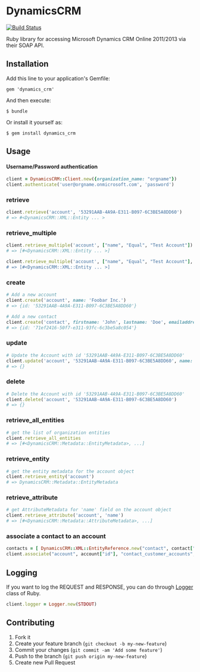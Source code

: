 # DynamicsCRM

[![Build Status](https://travis-ci.org/TinderBox/dynamics_crm.png)](https://travis-ci.org/TinderBox/dynamics_crm)

Ruby library for accessing Microsoft Dynamics CRM Online 2011/2013 via their SOAP API.

## Installation

Add this line to your application's Gemfile:

    gem 'dynamics_crm'

And then execute:

    $ bundle

Or install it yourself as:

    $ gem install dynamics_crm

## Usage


#### Username/Password authentication

```ruby
client = DynamicsCRM::Client.new({organization_name: "orgname"})
client.authenticate('user@orgname.onmicrosoft.com', 'password')
```

### retrieve

```ruby
client.retrieve('account', '53291AAB-4A9A-E311-B097-6C3BE5A8DD60')
# => #<DynamicsCRM::XML::Entity ... >
```

### retrieve_multiple

```ruby
client.retrieve_multiple('account', ["name", "Equal", "Test Account"])
# => [#<DynamicsCRM::XML::Entity ... >]

client.retrieve_multiple('account', ["name", "Equal", "Test Account"], ["Name, "CreatedBy"])
# => [#<DynamicsCRM::XML::Entity ... >]
```


### create

```ruby
# Add a new account
client.create('account', name: 'Foobar Inc.')
# => {id: '53291AAB-4A9A-E311-B097-6C3BE5A8DD60'}

# Add a new contact
client.create('contact', firstname: 'John', lastname: 'Doe', emailaddress1: "johndoe@mydomain.com")
# => {id: '71ef2416-50f7-e311-93fc-6c3be5a8c054'}
```

### update

```ruby
# Update the Account with id '53291AAB-4A9A-E311-B097-6C3BE5A8DD60'
client.update('account', '53291AAB-4A9A-E311-B097-6C3BE5A8DD60', name: 'Whizbang Corp')
# => {}
```

### delete

```ruby
# Delete the Account with id '53291AAB-4A9A-E311-B097-6C3BE5A8DD60'
client.delete('account', '53291AAB-4A9A-E311-B097-6C3BE5A8DD60')
# => {}
```

### retrieve_all_entities

```ruby
# get the list of organization entities
client.retrieve_all_entities
# => [#<DynamicsCRM::Metadata::EntityMetadata>, ...]
```

### retrieve_entity

```ruby
# get the entity metadata for the account object
client.retrieve_entity('account')
# => DynamicsCRM::Metadata::EntityMetadata
```

### retrieve_attribute

```ruby
# get AttributeMetadata for 'name' field on the account object
client.retrieve_attribute('account', 'name')
# => [#<DynamicsCRM::Metadata::AttributeMetadata>, ...]
```

### associate a contact to an account

```ruby
contacts = [ DynamicsCRM::XML::EntityReference.new("contact", contact["id"])]
client.associate("account", account["id"], "contact_customer_accounts", contacts)
```

## Logging

If you want to log the REQUEST and RESPONSE, you can do through [Logger](http://www.ruby-doc.org/stdlib-2.1.2/libdoc/logger/rdoc/Logger.html) class of Ruby.

```ruby
client.logger = Logger.new(STDOUT)
```

## Contributing

1. Fork it
2. Create your feature branch (`git checkout -b my-new-feature`)
3. Commit your changes (`git commit -am 'Add some feature'`)
4. Push to the branch (`git push origin my-new-feature`)
5. Create new Pull Request
